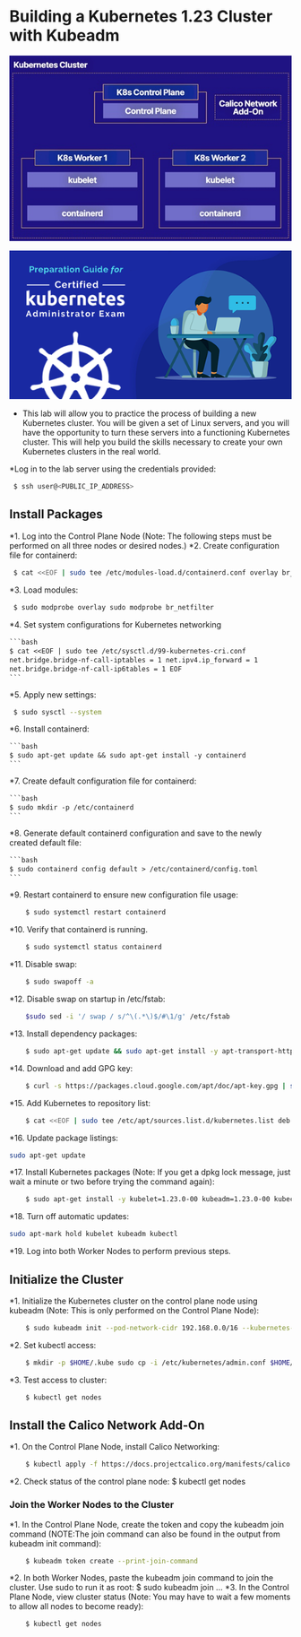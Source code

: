 # Building a Kubernetes 1.23 Cluster with Kubeadm

<p align="center"><img src="images\control-plane.jpg"/></p>
<p align="center"><img src="images\logo-cka.png"/></p>

* This lab will allow you to practice the process of building a new Kubernetes cluster. You will be given a set of Linux servers, and you will have the opportunity to turn these servers into a functioning Kubernetes cluster. This will help you build the skills necessary to create your own Kubernetes clusters in the real world.

*Log in to the lab server using the credentials provided:

```bash
 $ ssh user@<PUBLIC_IP_ADDRESS> 

```

## Install Packages 

*1.	Log into the Control Plane Node (Note: The following steps must be performed on all three nodes or desired nodes.)
*2.	Create configuration file for containerd:

```bash
 $ cat <<EOF | sudo tee /etc/modules-load.d/containerd.conf overlay br_netfilter EOF 
 ```

*3. Load modules:

```bash
 $ sudo modprobe overlay sudo modprobe br_netfilter 
 ```

*4. Set system configurations for Kubernetes networking
    
    ```bash
    $ cat <<EOF | sudo tee /etc/sysctl.d/99-kubernetes-cri.conf net.bridge.bridge-nf-call-iptables = 1 net.ipv4.ip_forward = 1 net.bridge.bridge-nf-call-ip6tables = 1 EOF 
    ```
*5. Apply new settings:

```bash
 $ sudo sysctl --system 
 ```
*6. Install containerd:
    
    ```bash
    $ sudo apt-get update && sudo apt-get install -y containerd 
    ```
*7. Create default configuration file for containerd:
    
    ```bash
    $ sudo mkdir -p /etc/containerd 
    ```
*8. Generate default containerd configuration and save to the newly created default file:
    
    ```bash
    $ sudo containerd config default > /etc/containerd/config.toml 
    ```
*9.	Restart containerd to ensure new configuration file usage:
```bash
    $ sudo systemctl restart containerd 
```
*10.	Verify that containerd is running.
```bash
    $ sudo systemctl status containerd 
```
*11.	Disable swap:
```bash
    $ sudo swapoff -a
``` 
*12.	Disable swap on startup in /etc/fstab:
```bash
    $sudo sed -i '/ swap / s/^\(.*\)$/#\1/g' /etc/fstab
``` 
*13.	Install dependency packages:
```bash
    $ sudo apt-get update && sudo apt-get install -y apt-transport-https curl
``` 
*14.	Download and add GPG key:
```bash
    $ curl -s https://packages.cloud.google.com/apt/doc/apt-key.gpg | sudo apt-key add - 
``` 
*15.	Add Kubernetes to repository list:
```bash
    $ cat <<EOF | sudo tee /etc/apt/sources.list.d/kubernetes.list deb https://apt.kubernetes.io/ kubernetes-xenial main EOF
``` 
*16.	Update package listings:
```bash
sudo apt-get update
``` 
*17.	Install Kubernetes packages (Note: If you get a dpkg lock message, just wait a minute or two before trying the command again):
```bash
    $ sudo apt-get install -y kubelet=1.23.0-00 kubeadm=1.23.0-00 kubectl=1.23.0-00
```
*18.	Turn off automatic updates:
```bash
sudo apt-mark hold kubelet kubeadm kubectl
``` 
*19.	Log into both Worker Nodes to perform previous steps.

##    Initialize the Cluster
*1.	Initialize the Kubernetes cluster on the control plane node using kubeadm (Note: This is only performed on the Control Plane Node):
```bash
    $ sudo kubeadm init --pod-network-cidr 192.168.0.0/16 --kubernetes-version 1.23.0 
```
*2.	Set kubectl access:
```bash
    $ mkdir -p $HOME/.kube sudo cp -i /etc/kubernetes/admin.conf $HOME/.kube/config sudo chown $(id -u):$(id -g) $HOME/.kube/config 
```
*3.	Test access to cluster:
```bash
    $ kubectl get nodes
``` 

## Install the Calico Network Add-On

*1.	On the Control Plane Node, install Calico Networking:
```bash
    $ kubectl apply -f https://docs.projectcalico.org/manifests/calico.yaml 
```
*2.	Check status of the control plane node:
    $ kubectl get nodes 
### Join the Worker Nodes to the Cluster
*1.	In the Control Plane Node, create the token and copy the kubeadm join command (NOTE:The join command can also be found in the output from kubeadm init command):
```bash
    $ kubeadm token create --print-join-command 
```
*2.	In both Worker Nodes, paste the kubeadm join command to join the cluster. Use sudo to run it as root:
    $ sudo kubeadm join ... 
*3.	In the Control Plane Node, view cluster status (Note: You may have to wait a few moments to allow all nodes to become ready):
```bash
    $ kubectl get nodes
```



